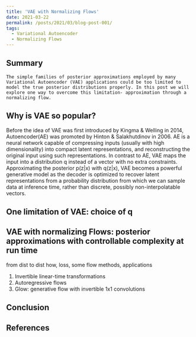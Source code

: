 ```yaml
---
title: 'VAE with Normalizing Flows'
date: 2021-03-22
permalink: /posts/2021/03/blog-post-001/
tags:
  - Variational Autoencoder
  - Normalizing Flows
---
```

## Summary
	The simple families of posterior approximations employed by many Variational Autoencoder (VAE) applications could be too limited to model the true posterior distributions properly. In this post we will explore one way to overcome this limitation- approximation through a normalizing flow.

## Why is VAE so popular?

Before the idea of VAE was first introduced by Kingma & Welling in 2014, Autoencoder(AE) was promoted by Hinton & Salakhutdinov in 2006. AE is a neural network capable of compressing inputs (usually with high dimensionality) into compact latent representations, and reconstructing the original input using such representations. 
In contrast to AE, VAE maps the input into a distribution q instead of a vector with no extra constraints. Approximating the posterior p(z|x) with q(z|x), VAE becomes a powerful generative model as the decoder is optimized to recover latent representations from a probability distribution from which we can sample data at inference time, rather than discrete, possibly non-interpolatable vectors.

## One limitation of VAE: choice of q


## VAE with normalizing Flows: posterior approximations with controllable complexity at run time
 from dist to dist
how, loss, some flow methods, applications

  1. Invertible linear-time transformations
  2. Autoregressive flows
  3. Glow: generative flow with invertible 1x1 convolutions

## Conclusion

## References
